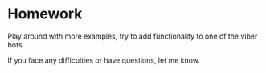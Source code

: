 # Homework

Play around with more examples, try to add functionality to one of the viber bots.

If you face any difficulties or have questions, let me know.  
